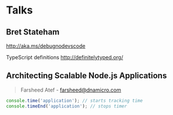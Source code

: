 # Talks

## Bret Stateham

http://aka.ms/debugnodevscode

TypeScript definitions http://definitelytyped.org/

## Architecting Scalable Node.js Applications
> Farsheed Atef - farsheed@dnamicro.com

```js
console.time('application'); // starts tracking time
console.timeEnd('application'); // stops timer
``` 